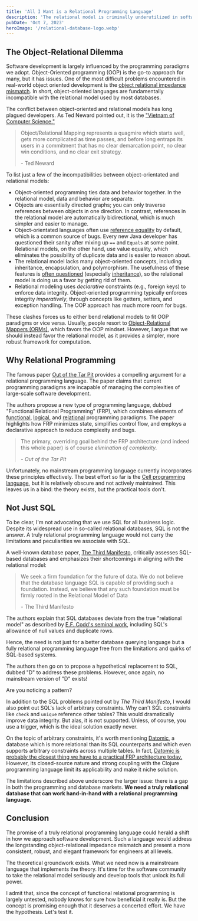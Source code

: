 ```yaml
---
title: 'All I Want is a Relational Programming Language'
description: 'The relational model is criminally underutilized in software development. Despite lots of theoretical discussion, no mainstream relational programming language exists. This needs to change if we want simpler, more robust software.'
pubDate: 'Oct 7, 2023'
heroImage: '/relational-database-logo.webp'
---
```


## The Object-Relational Dilemma

Software development is largely influenced by the programming paradigms we adopt. Object-Oriented programming (OOP) is the go-to approach for many, but it has issues. One of the most difficult problems encountered in real-world object oriented development is the [object relational impedance mismatch](https://en.wikipedia.org/wiki/Object%E2%80%93relational_impedance_mismatch). In short, object-oriented languages are fundamentally incompatible with the relational model used by most databases.

The conflict between object-oriented and relational models has long plagued developers. As Ted Neward pointed out, it is the ["Vietnam of Computer Science."](https://www.odbms.org/wp-content/uploads/2013/11/031.01-Neward-The-Vietnam-of-Computer-Science-June-2006.pdf)

> Object/Relational Mapping represents a quagmire which starts well, gets more complicated as time passes, and before long entraps its users in a commitment that has no clear demarcation point, no clear win conditions, and no clear exit strategy.
>
> \- Ted Neward

To list just a few of the incompatibilities between object-orientated and relational models:

- Object-oriented programming ties data and behavior together. In the relational model, data and behavior are separate.
- Objects are essentially directed graphs; you can only traverse references between objects in one direction. In contrast, references in the relational model are automatically bidirectional, which is much simpler and easier to manage.
- Object-orientated languages often use [reference equality](https://www.baeldung.com/java-equals-method-operator-difference) by default, which is a common source of bugs. Every new Java developer has questioned their sanity after mixing up `==` and `Equals` at some point. Relational models, on the other hand, use value equality, which eliminates the possibility of duplicate data and is easier to reason about.
- The relational model lacks many object-oriented concepts, including inheritance, encapsulation, and polymorphism. The usefulness of these features is [often questioned](https://youtu.be/QM1iUe6IofM?si=NZ2rdzanJ4M9ZZJM) (especially [inheritance](https://en.wikipedia.org/wiki/Composition_over_inheritance)), so the relational model is doing us a favor by getting rid of them.
- Relational modeling uses *declarative* constraints (e.g., foreign keys) to enforce data integrity. Object-oriented programming typically enforces integrity *imperatively*, through concepts like getters, setters, and exception handling. The OOP approach has much more room for bugs.

These clashes forces us to either bend relational models to fit OOP paradigms or vice versa. Usually, people resort to [Object-Relational Mappers (ORMs)](https://en.wikipedia.org/wiki/Object%E2%80%93relational_mapping), which favors the OOP mindset. However, I argue that we should instead favor the relational model, as it provides a simpler, more robust framework for computation.

## Why Relational Programming

The famous paper [Out of the Tar Pit](https://curtclifton.net/papers/MoseleyMarks06a.pdf) provides a compelling argument for a relational programming language. The paper claims that current programming paradigms are incapable of managing the complexities of large-scale software development.

The authors propose a new type of programming language, dubbed "Functional Relational Programming" (FRP), which combines elements of [functional](https://en.wikipedia.org/wiki/Functional_programming), [logical](https://en.wikipedia.org/wiki/Logic_programming), and [relational](https://en.wikipedia.org/wiki/Relational_model) programming paradigms. The paper highlights how FRP minimizes state, simplifies control flow, and employs a declarative approach to reduce complexity and bugs.

> The primary, overriding goal behind the FRP architecture (and indeed this whole paper) is of course *elimination of complexity.*
>
> \- *Out of the Tar Pit*

Unfortunately, no mainstream programming language currently incorporates these principles effectively. The best effort so far is the [Cell programming language](https://www.cell-lang.net/), but it is relatively obscure and not actively maintained. This leaves us in a bind: the theory exists, but the practical tools don't.

## Not Just SQL

To be clear, I'm not advocating that we use SQL for all business logic. Despite its widespread use in so-called relational databases, SQL is not the answer. A truly relational programming language would not carry the limitations and peculiarities we associate with SQL.

A well-known database paper, [The Third Manifesto](https://www.dcs.warwick.ac.uk/~hugh/TTM/DTATRM.pdf), critically assesses SQL-based databases and emphasizes their shortcomings in aligning with the relational model:

> We seek a firm foundation for the future of data. We do not believe that the database language SQL is capable of providing such a foundation. Instead, we believe that any such foundation must be firmly rooted in the Relational Model of Data
>
> \- The Third Manifesto

The authors explain that SQL databases deviate from the true "relational model" as described by [E.F. Codd's seminal work](http://db.dobo.sk/wp-content/uploads/2015/11/Codd_1970_A_relational_model.pdf), including SQL's allowance of null values and duplicate rows.

Hence, the need is not just for a better database querying language but a fully relational programming language free from the limitations and quirks of SQL-based systems.

The authors then go on to propose a hypothetical replacement to SQL, dubbed "D" to address these problems. However, once again, no mainstream version of "D" exists!

Are you noticing a pattern?

In addition to the SQL problems pointed out by *The Third Manifesto*, I would also point out SQL's lack of arbitrary constraints. Why can't SQL constraints like `check` and `unique` reference other tables? This would dramatically improve data integrity. But alas, it is not supported. Unless, of course, you use a trigger, which is the ideal solution exactly never.

On the topic of arbitrary constraints, it's worth mentioning [Datomic](https://www.datomic.com/), a database which is more relational than its SQL counterparts and which even supports arbitrary constraints across multiple tables. In fact, [Datomic is probably the closest thing we have to a practical FRP architecture today.](https://www.youtube.com/watch?v=nbMMywfBXic) However, its closed-source nature and strong coupling with the Clojure programming language limit its applicability and make it niche solution.

The limitations described above underscore the larger issue: there is a gap in both the programming and database markets. **We need a truly relational database that can work hand-in-hand with a relational programming language.**

## Conclusion
The promise of a truly relational programming language could herald a shift in how we approach software development. Such a language would address the longstanding object-relational impedance mismatch and present a more consistent, robust, and elegant framework for engineers at all levels.

The theoretical groundwork exists. What we need now is a mainstream language that implements the theory. It's time for the software community to take the relational model seriously and develop tools that unlock its full power.

I admit that, since the concept of functional relational programming is largely untested, nobody knows for sure how beneficial it really is. But the concept is promising enough that it deserves a concerted effort. We have the hypothesis. Let's test it.
